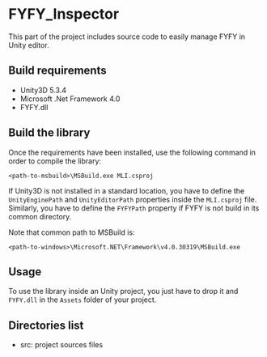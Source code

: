 FYFY_Inspector
==============

This part of the project includes source code to easily manage FYFY in Unity editor.

Build requirements
------------------

- Unity3D 5.3.4
- Microsoft .Net Framework 4.0
- FYFY.dll

Build the library
-----------------

Once the requirements have been installed, use the following command in order
to compile the library:

	<path-to-msbuild>\MSBuild.exe MLI.csproj

If Unity3D is not installed in a standard location, you have to define the
`UnityEnginePath` and `UnityEditorPath` properties inside the `MLI.csproj`
file. Similarly, you have to define the `FYFYPath` property if FYFY is not
build in its common directory.

Note that common path to MSBuild is:
	
	<path-to-windows>\Microsoft.NET\Framework\v4.0.30319\MSBuild.exe

Usage
-----

To use the library inside an Unity project, you just have to drop it and 
`FYFY.dll` in the `Assets` folder of your project.

Directories list
----------------

- src: project sources files
